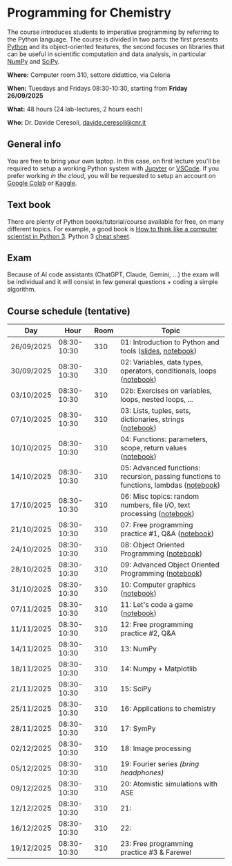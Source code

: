 # Programming for Chemistry
The course introduces students to imperative programming by referring to the Python language.
The course is divided in two parts: the first presents [Python](https://www.python.org) and its object-oriented features,
the second focuses on libraries that can be useful in scientific computation and data analysis,
in particular [NumPy](https://numpy.org) and [SciPy](https://scipy.org).

**Where:** Computer room 310, settore didattico, via Celoria

**When:**  Tuesdays and Fridays 08:30-10:30, starting from **Friday 26/09/2025**

**What:**  48 hours (24 lab-lectures, 2 hours each)

**Who:**   Dr. Davide Ceresoli, [davide.ceresoli@cnr.it](mailto:davide.ceresoli@cnr.it)

## General info
You are free to bring your own laptop. In this case, on first lecture you'll be required to setup
a working Python system with [Jupyter](https://jupyter.org) or [VSCode](https://code.visualstudio.com).
If you prefer working *in the cloud*, you will be requested to setup an account on [Google Colab](https://colab.research.google.com/) or [Kaggle](https://www.kaggle.com/).

## Text book
There are plenty of Python books/tutorial/course available for free, on many different topics.
For example, a good book is [How to think like a computer scientist in Python 3](https://openbookproject.net/thinkcs/python/english3e/). Python 3 [cheat sheet](python3-cheat-sheet-en-latest.pdf).

## Exam
Because of AI code assistants (ChatGPT, Claude, Gemini, ...) the exam will be individual and it will
consist in few general questions + coding a simple algorithm.

## Course schedule (tentative)

| Day  | Hour  | Room  | Topic  |
|---|---|---|---|
| 26/09/2025  | 08:30-10:30  | 310  | 01: Introduction to Python and tools ([slides](https://raw.githubusercontent.com/dceresoli/2025-Programming/main/lec01-slides/lec01-slides.pdf), [notebook](lec01.zip)) |
| 30/09/2025  | 08:30-10:30  | 310  | 02: Variables, data types, operators, conditionals, loops ([notebook](lec02.zip)) |
| 03/10/2025  | 08:30-10:30  | 310  | 02b: Exercises on variables, loops, nested loops, ... |
| 07/10/2025  | 08:30-10:30  | 310  | 03: Lists, tuples, sets, dictionaries, strings ([notebook](lec03.zip)) |
| 10/10/2025  | 08:30-10:30  | 310  | 04: Functions: parameters, scope, return values ([notebook](lec04.zip)) |
| 14/10/2025  | 08:30-10:30  | 310  | 05: Advanced functions: recursion, passing functions to functions, lambdas ([notebook](lec05.zip)) |
| 17/10/2025  | 08:30-10:30  | 310  | 06: Misc topics: random numbers, file I/O, text processing ([notebook](lec06.zip)) |
| 21/10/2025  | 08:30-10:30  | 310  | 07: Free programming practice #1, Q&A ([notebook](lec07.zip))  |
| 24/10/2025  | 08:30-10:30  | 310  | 08: Object Oriented Programming ([notebook](lec08.zip)) |
| 28/10/2025  | 08:30-10:30  | 310  | 09: Advanced Object Oriented Programming ([notebook](lec09.zip)) |
| 31/10/2025  | 08:30-10:30  | 310  | 10: Computer graphics ([notebook](lec10.zip)) |
| 07/11/2025  | 08:30-10:30  | 310  | 11: Let's code a game ([notebook](lec11.zip)) |
| 11/11/2025  | 08:30-10:30  | 310  | 12: Free programming practice #2, Q&A  |
| 14/11/2025  | 08:30-10:30  | 310  | 13: NumPy  |
| 18/11/2025  | 08:30-10:30  | 310  | 14: Numpy + Matplotlib  |
| 21/11/2025  | 08:30-10:30  | 310  | 15: SciPy  |
| 25/11/2025  | 08:30-10:30  | 310  | 16: Applications to chemistry  |
| 28/11/2025  | 08:30-10:30  | 310  | 17: SymPy  |
| 02/12/2025  | 08:30-10:30  | 310  | 18: Image processing  |
| 05/12/2025  | 08:30-10:30  | 310  | 19: Fourier series *(bring headphones)*  |
| 09/12/2025  | 08:30-10:30  | 310  | 20: Atomistic simulations with ASE  |
| 12/12/2025  | 08:30-10:30  | 310  | 21:  |
| 16/12/2025  | 08:30-10:30  | 310  | 22:  |
| 19/12/2025  | 08:30-10:30  | 310  | 23: Free programming practice #3 & Farewel |

